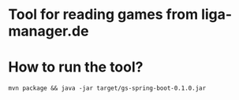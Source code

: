 # Tool for reading games from liga-manager.de 

# How to run the tool?
    mvn package && java -jar target/gs-spring-boot-0.1.0.jar
